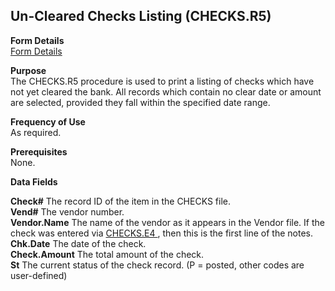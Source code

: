 ##  Un-Cleared Checks Listing (CHECKS.R5)

<PageHeader />

**Form Details**  
[ Form Details ](CHECKS-R5-1/README.md)   

**Purpose**  
The CHECKS.R5 procedure is used to print a listing of checks which have not
yet cleared the bank. All records which contain no clear date or amount are
selected, provided they fall within the specified date range.

**Frequency of Use**  
As required.

**Prerequisites**  
None.

**Data Fields**

**Check#** The record ID of the item in the CHECKS file.  
**Vend#** The vendor number.  
**Vendor.Name** The name of the vendor as it appears in the Vendor file. If the check was entered via [ CHECKS.E4 ](../../../../rover/AP-OVERVIEW/AP-ENTRY/CHECKS-E4/README.md) , then this is the first line of the notes.   
**Chk.Date** The date of the check.  
**Check.Amount** The total amount of the check.  
**St** The current status of the check record. (P = posted, other codes are
user-defined)  
  
<badge text= "Version 8.10.57" vertical="middle" />

<PageFooter />